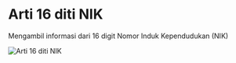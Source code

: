 # Arti 16 diti NIK

Mengambil informasi dari 16 digit Nomor Induk Kependudukan (NIK)

![Arti 16 diti NIK](https://gitlab.com/rendiputra/validator-nik-arti-16-digit/-/raw/master/ktpcopy.jpg)